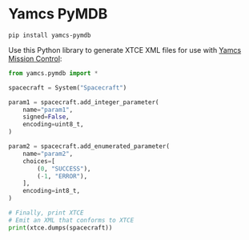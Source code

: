 # Yamcs PyMDB

```
pip install yamcs-pymdb
```

Use this Python library to generate XTCE XML files for use with [Yamcs Mission Control](https://yamcs.org):

```python
from yamcs.pymdb import *

spacecraft = System("Spacecraft")

param1 = spacecraft.add_integer_parameter(
    name="param1",
    signed=False,
    encoding=uint8_t,
)

param2 = spacecraft.add_enumerated_parameter(
    name="param2",
    choices=[
        (0, "SUCCESS"),
        (-1, "ERROR"),
    ],
    encoding=int8_t,
)

# Finally, print XTCE
# Emit an XML that conforms to XTCE
print(xtce.dumps(spacecraft))
```
